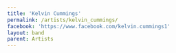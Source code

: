 ```yaml
---
title: 'Kelvin Cummings'
permalink: /artists/kelvin_cummings/
facebook: 'https://www.facebook.com/kelvin.cummings1'
layout: band
parent: Artists
---
```

